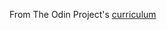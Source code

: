From The Odin Project's [curriculum](http://www.theodinproject.com/courses/web-development-101/lessons/ruby?ref=lnav)